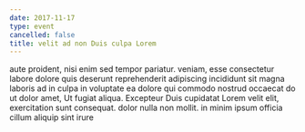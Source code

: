 ```yaml
---
date: 2017-11-17
type: event
cancelled: false
title: velit ad non Duis culpa Lorem
---
```

aute proident, nisi enim sed tempor pariatur. veniam, esse consectetur labore dolore quis deserunt reprehenderit adipiscing incididunt sit magna laboris ad in culpa in voluptate ea dolore qui commodo nostrud occaecat do ut dolor amet, Ut fugiat aliqua. Excepteur Duis cupidatat Lorem velit elit, exercitation sunt consequat. dolor nulla non mollit. in minim ipsum officia cillum aliquip sint irure